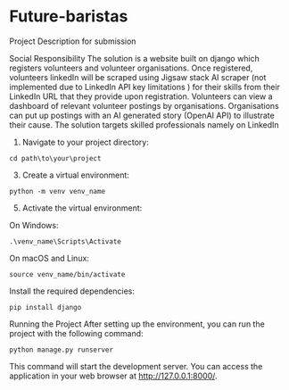 # Future-baristas

Project Description for submission

Social Responsibility
The solution is a website built on django which registers volunteers and volunteer organisations. Once registered, volunteers linkedIn will be scraped using Jigsaw stack AI scraper (not implemented due to LinkedIn API key limitations ) for their skills from their LinkedIn URL that they provide upon registration. Volunteers can view a dashboard of relevant volunteer postings by organisations. Organisations can put up postings with an AI generated story (OpenAI API) to illustrate their cause. The solution targets skilled professionals namely on LinkedIn


1. Navigate to your project directory:
```
cd path\to\your\project
```

3. Create a virtual environment:
   
```
python -m venv venv_name
```

5. Activate the virtual environment:

On Windows:
```
.\venv_name\Scripts\Activate
```

On macOS and Linux:

```
source venv_name/bin/activate
```

Install the required dependencies:

```
pip install django
```

Running the Project
After setting up the environment, you can run the project with the following command:

```
python manage.py runserver
```
This command will start the development server. You can access the application in your web browser at http://127.0.0.1:8000/.
